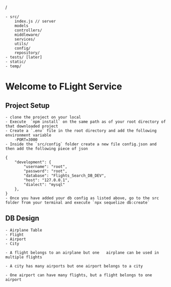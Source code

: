 /

    - src/
        index.js // server
        models
        controllers/
        middleware/
        services/
        utils/
        config/
        repository/
    - tests/ [later]
    - static/
    - temp/

# Welcome to FLight Service

## Project Setup

    - clone the project on your local
    - Execute  `npm install` on the same path as of your root directory of that downloaded project
    - Create a `.env` file in the root directory and add the following environment variable
        -PORT=3000
    - Inside the `src/config` folder create a new file config.json and then add the following piece of json

    {
        "development": {
            "username": "root",
            "password": "root",
            "database": "Flights_Search_DB_DEV",
            "host": "127.0.0.1",
            "dialect": "mysql"
        },
    }
    - Once you have added your db config as listed above, go to the src folder from your terminal and execute `npx sequelize db:create`

## DB Design

    - Airplane Table
    - Flight
    - Airport
    - City

    - A flight belongs to an airplane but one   airplane can be used in multiple flights

    - A city has many airports but one airport belongs to a city

    - One airport can have many flights, but a flight belongs to one airport
